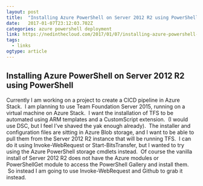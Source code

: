```yaml
---
layout: post
title:  "Installing Azure PowerShell on Server 2012 R2 using PowerShell :: Ned in the Cloud"
date:   2017-01-07T23:12:03.702Z
categories: azure powershell deployment
link: https://nedinthecloud.com/2017/01/07/installing-azure-powershell-on-server-2012-r2-using-powershell/
tags:
  - links
ogtype: article
---
```


## Installing Azure PowerShell on Server 2012 R2 using PowerShell

Currently I am working on a project to create a CICD pipeline in Azure Stack.  I am planning to use Team Foundation Server 2015, running on a virtual machine on Azure Stack.  I want the installation of TFS to be automated using ARM templates and a CustomScript extension.  (I would use DSC, but I feel I’ve shaved the yak enough already).  The installer and configuration files are sitting in Azure Blob storage, and I want to be able to pull them from the Server 2012 R2 instance that will be running TFS.  I can do it using Invoke-WebRequest or Start-BitsTransfer, but I wanted to try using the Azure PowerShell storage cmdlets instead.  Of course the vanilla install of Server 2012 R2 does not have the Azure modules or PowerShellGet module to access the PowerShell Gallery and install them.  So instead I am going to use Invoke-WebRequest and Github to grab it instead.
